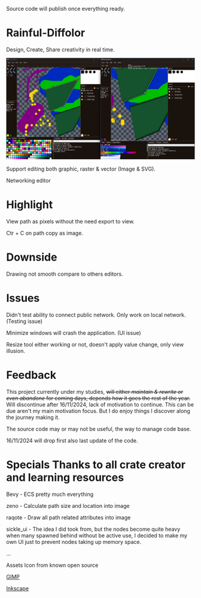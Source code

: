 Source code will publish once everything ready.

# Rainful-Diffolor
Design, Create, Share creativity in real time.

![image](https://github.com/Chssam/Rainful-Diffolor/blob/last_present/Display/Screen%201.png?raw=true)

Support editing both graphic, raster & vector (Image & SVG).

Networking editor

# Highlight

View path as pixels without the need export to view.

Ctr + C on path copy as image.

# Downside

Drawing not smooth compare to others editors.

# Issues

Didn't test ability to connect public network. Only work on local network. (Testing issue)

Minimize windows will crash the application. (UI issue)

Resize tool either working or not, doesn't apply value change, only view illusion.

# Feedback

This project currently under my studies,
~~will either _maintain & rewrite or even abandone_ for coming days,
depends how it goes the rest of the year.~~
Will discontinue after 16/11/2024, lack of motivation to continue.
This can be due aren't my main motivation focus.
But I do enjoy things I discover along the journey making it.

The source code may or may not be useful, the way to manage code base.

16/11/2024 will drop first also last update of the code.

# Specials Thanks to all crate creator and learning resources

Bevy - ECS pretty much everything

zeno - Calculate path size and location into image

raqote - Draw all path related attributes into image

sickle_ui - The idea I did took from,
but the nodes become quite heavy when many spawned behind without be active use,
I decided to make my own UI just to prevent nodes taking up memory space.

...

Assets Icon from known open source

[GIMP](https://www.gimp.org/)

[Inkscape](https://inkscape.org/)
